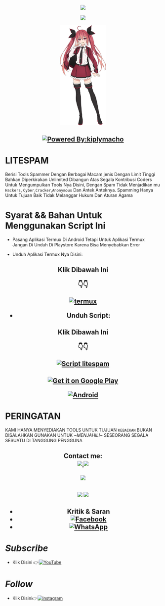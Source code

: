 <p align="center">
<img src="https://readme-typing-svg.herokuapp.com?color=%2336BCF7&center=true&vCenter=true&lines=Channel+YouTube+@km7ujuh" />
</p>

<p align="center">
<img src="https://readme-typing-svg.herokuapp.com?color=%2336BCF7&center=true&vCenter=true&lines=K+I+P+L+Y+M+A+C+H+O" />
</p>

<p align='center'><a href="https://api.daily.dev/get?r=fisabiliyusri"><img src="https://raw.githubusercontent.com/fisabiliyusri/.github/main/kotori2.png?r=82s" width="150" alt="Hayuk"/></a></p>

<h2 align="center">
 
 [![Powered By:kiplymacho](https://img.shields.io/badge/PoweredBy:kiplymacho-7%2B-blue.svg?style=flat)](http://linktr.ee/kiplymacho)

# LITESPAM
Berisi Tools Spammer Dengan Berbagai Macam jenis Dengan Limit Tinggi Bahkan Diperkirakan Unlimited Dibangun Atas Segala Kontribusi Coders Untuk Mengumpulkan Tools Nya Disini, Dengan Spam Tidak Menjadikan mu `Hackers`, `Cyber`,`Cracker`,`Anonymous` Dan Antek Anteknya. Spamming Hanya Untuk Tujuan Baik Tidak Melanggar Hukum Dan Aturan Agama

# Syarat && Bahan Untuk Menggunakan Script Ini
- Pasang Aplikasi Termux Di Android Tetapi Untuk Aplikasi Termux Jangan Di Unduh Di Playstore Karena Bisa Menyebabkan Error

- Unduh Aplikasi Termux Nya Disini:

<h2 align="center">

Klik Dibawah Ini

👇👇

[![termux](https://img.shields.io/badge/termux-71-yellow.svg?style=flat)](https://sfile.mobi/1Pk3b69xugs7)

- Unduh Script:

<h2 align="center">
   
 Klik Dibawah Ini
  
  👇👇
  
  [![Script litespam](http://img.shields.io/badge/ScriptLitespam-7-yellow.svg?style=flat)](https://sfile.mobi/anV5WLZmCIo)

<h2 align="center">
<a href="https://play.google.com/store/apps/details?id=xyz.easypro.httpcustom">
<img alt="Get it on Google Play" src="https://play.google.com/intl/en_us/badges/images/generic/en_badge_web_generic.png" width="165" height="64" />
</a>

[![Android](https://img.shields.io/badge/Android-14-yellow.svg?style=flat)](https://developer.android.com/about/versions/14?hl=id)

                                    
# PERINGATAN
KAMI HANYA MENYEDIAKAN TOOLS UNTUK TUJUAN `KEBAIKAN` BUKAN DISALAHKAN GUNAKAN UNTUK _~MENJAHILI~_ SESEORANG
SEGALA SESUATU DI TANGGUNG PENGGUNA

</p>
<div height='45' align="center">
<h2>Contact me: <br>
<a href="https://github.com/kiplymacho"> <img src="https://cdn.jsdelivr.net/npm/simple-icons@3.0.1/icons/github.svg" height='50'> </a>
<a href="https://facebook.com/kiplymachobanjar"> <img src="https://cdn.jsdelivr.net/npm/simple-icons@3.0.1/icons/facebook.svg" height='50'> </a>

<a href="https://paypal.me/kiplymacho"> <img src="https://cdn.trakteer.id/images/embed/trbtn-red-6.png" height='50'> </a>
</h2>
</div>
<h2 align="center">
<img height=150 src="https://github-readme-stats.vercel.app/api/top-langs/?username=kiplymacho&layout=compact&theme=dark">
<img height=150 src="https://github-readme-stats.vercel.app/api?username=kiplymacho&count_private=true&show_icons=true&theme=dark">
<h2 align="center">

- Kritik & Saran
- [![Facebook](https://img.shields.io/badge/Facebook-7K%2B-yellow.svg?style=flat)](https://www.facebook.com/httpcustomkiplymacho/)
-  [![WhatsApp](https://img.shields.io/badge/WhatsApp-400%2B-yellow.svg?style=flat)](https://wa.me/6285751032225)

# _Subscribe_
- Klik Disini 👉[![YouTube](https://img.shields.io/badge/YouTube-200%2B-yellow.svg?style=flat)](https://www.youtube.com/@km7ujuh)

# _Follow_
- Klik Disini👉[![instagram](https://img.shields.io/badge/Instagram-2K%2B-yellow.svg?style=flat)](https://instagram.com/kiplymacho)
